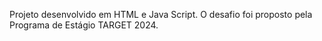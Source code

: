 Projeto desenvolvido em HTML e Java Script. O desafio foi proposto pela  Programa de Estágio TARGET 2024.
